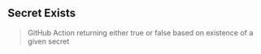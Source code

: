 ## Secret Exists
> GitHub Action returning either true or false based on existence of a given secret


